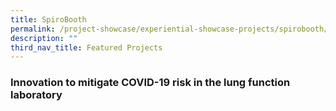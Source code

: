 ```yaml
---
title: SpiroBooth
permalink: /project-showcase/experiential-showcase-projects/spirobooth/
description: ""
third_nav_title: Featured Projects
---
```

### Innovation to mitigate COVID-19 risk in the lung function laboratory